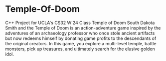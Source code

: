 # Temple-Of-Doom
C++ Project for UCLA's CS32 W'24 Class
Temple of Doom
South Dakota Smith and the Temple of Doom is an action-adventure game inspired by the adventures of an archaeology professor who once stole ancient artifacts but now redeems himself by donating game profits to the descendants of the original creators. In this game, you explore a multi-level temple, battle monsters, pick up treasures, and ultimately search for the elusive golden idol.
